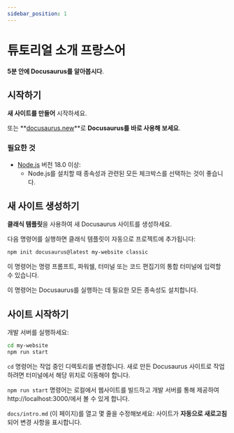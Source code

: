 ```yaml
---
sidebar_position: 1
---
```

# 튜토리얼 소개 프랑스어

**5분 안에 Docusaurus를 알아봅시다**.

## 시작하기

**새 사이트를 만들어** 시작하세요.

또는 **[docusaurus.new](https://docusaurus.new)**로 **Docusaurus를 바로 사용해 보세요**.

### 필요한 것

- [Node.js](https://nodejs.org/en/download/) 버전 18.0 이상:
  - Node.js를 설치할 때 종속성과 관련된 모든 체크박스를 선택하는 것이 좋습니다.

## 새 사이트 생성하기

**클래식 템플릿**을 사용하여 새 Docusaurus 사이트를 생성하세요.

다음 명령어를 실행하면 클래식 템플릿이 자동으로 프로젝트에 추가됩니다:

```bash
npm init docusaurus@latest my-website classic
```

이 명령어는 명령 프롬프트, 파워쉘, 터미널 또는 코드 편집기의 통합 터미널에 입력할 수 있습니다.

이 명령어는 Docusaurus를 실행하는 데 필요한 모든 종속성도 설치합니다.

## 사이트 시작하기

개발 서버를 실행하세요:

```bash
cd my-website
npm run start
```

`cd` 명령어는 작업 중인 디렉토리를 변경합니다. 새로 만든 Docusaurus 사이트로 작업하려면 터미널에서 해당 위치로 이동해야 합니다.

`npm run start` 명령어는 로컬에서 웹사이트를 빌드하고 개발 서버를 통해 제공하여 http://localhost:3000/에서 볼 수 있게 합니다.

`docs/intro.md` (이 페이지)를 열고 몇 줄을 수정해보세요: 사이트가 **자동으로 새로고침**되어 변경 사항을 표시합니다.
